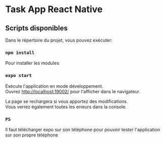 # Task App React Native

## Scripts disponibles

Dans le répertoire du projet, vous pouvez exécuter:

### `npm install`

Pour installer les modules

### `expo start`

Exécute l'application en mode développement.<br />
Ouvrez [http://localhost:19002/](http://localhost:19002/) pour l'afficher dans le navigateur.

La page se rechargera si vous apportez des modifications.<br />
Vous verrez également toutes les erreurs dans la console.

### `PS`

Il faut télécharger expo sur son téléphone pour pouvoir tester l'application sur son propre téléphone
